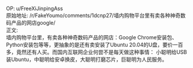 
OP: u/FreeXiJinpingAss  
原始地址: /r/FakeYoumo/comments/1dcnp27/墙内购物平台里有卖各种神奇数码产品的网店google/  
正文:  
墙内购物平台里，有卖各种神奇数码产品的网店：Google Chrome安装包、Python安装包等等，更抽象的是还有卖安装了Ubuntu 20.04的U盘，要价一百多，竟然还有人买。而国内互联网企业何尝不是每天做这种事情： 小聪明给USB装Ubuntu，中聪明给安卓换皮，大聪明打磨芯片，巨聪明为人民服务。  

